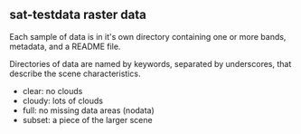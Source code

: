 ## sat-testdata raster data

Each sample of data is in it's own directory containing one or more bands, metadata, and a README file.

Directories of data are named by keywords, separated by underscores, that describe the scene characteristics.

- clear: no clouds
- cloudy: lots of clouds
- full: no missing data areas (nodata)
- subset: a piece of the larger scene
